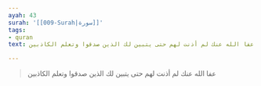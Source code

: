 ```yaml
---
ayah: 43
surah: '[[009-Surah|سورة]]'
tags:
- quran
text: عفا الله عنك لم أذنت لهم حتى يتبين لك الذين صدقوا وتعلم الكاذبين

---
```

> عفا الله عنك لم أذنت لهم حتى يتبين لك الذين صدقوا وتعلم الكاذبين
